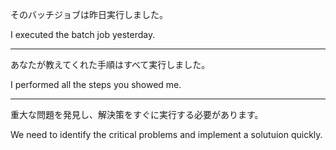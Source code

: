 そのバッチジョブは昨日実行しました。

I executed the batch job yesterday.

---

あなたが教えてくれた手順はすべて実行しました。

I performed all the steps you showed me.

---

重大な問題を発見し、解決策をすぐに実行する必要があります。

We need to identify the critical problems and implement a solutuion quickly.
